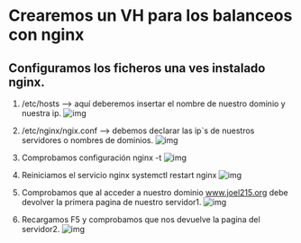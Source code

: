 # Crearemos un VH para los balanceos con nginx
## Configuramos los ficheros una ves instalado nginx.
1. /etc/hosts --> aquí deberemos insertar el nombre de nuestro dominio y nuestra ip.
![img]()

2. /etc/nginx/ngix.conf --> debemos declarar las ip`s de nuestros servidores o nombres de dominios.
![img]()

3. Comprobamos configuración
nginx -t 
![img]()

4. Reiniciamos el servicio nginx 
systemctl restart nginx
![img]()

4. Comprobamos que al acceder a nuestro dominio www.joel215.org debe devolver la primera pagina de nuestro servidor1.
![img]()

5. Recargamos F5 y comprobamos que nos devuelve la pagina del servidor2.
![img]()
